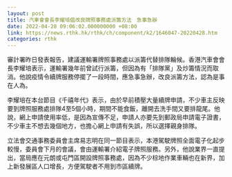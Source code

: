 ```yaml
---
layout: post
title: 汽車會會長李耀培倡改良牌照事務處派籌方法　急事急辦
date: 2022-04-28 09:06:02.000000000 +08:00
link: https://news.rthk.hk/rthk/ch/component/k2/1646047-20220428.htm
categories: rthk
---
```


審計署昨日發表報告，建議運輸署牌照事務處以派籌代替排隊輪候。香港汽車會會長李耀培表示，運輸署幾年前曾試行派籌，但因為有「排隊黨」及炒籌情況而取消。他說疫情令續牌服務停擺了一段時間，應急事急辦，改良派籌方法，認為是事在人為。

李耀培在本台節目《千禧年代》表示，由於早前積壓大量續牌申請，不少車主反映要到牌照服務處排隊4至5個小時，期間不能食飯，離開去洗手間又要排龍尾。他說，網上申請使用率低，是因為宣傳不足，申請人亦要先到郵政局申請電子證書，不少車主不想去幾個地方，也擔心網上申請有失誤，所以選擇親身排隊。

立法會交通事務委員會主席易志明在同一節目表示，本港駕駛牌照全面電子化起步較慢，委員會下月的會議，會由運輸署介紹電子牌照服務。另外，他說業界一直提出，當局應在元朗或屯門區開設牌照事務處，因為不少棕地作業車輛也在新界，加上新發展區人口增長，方便駕駛者不用到市區續牌。
